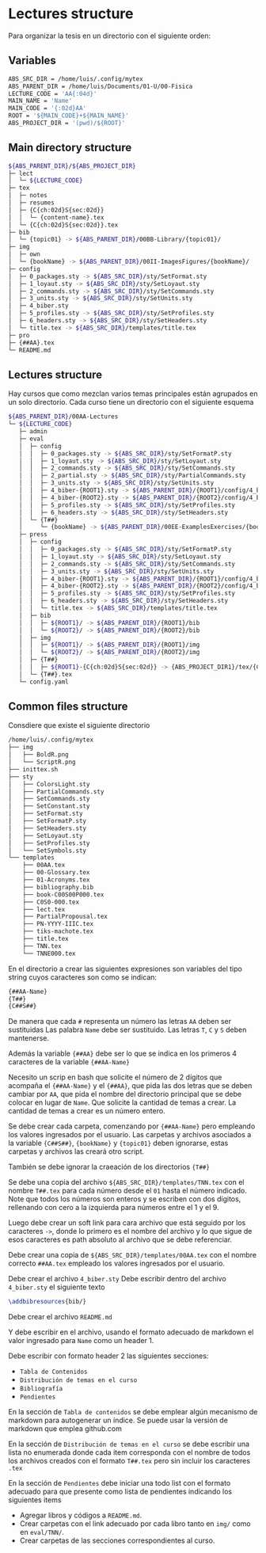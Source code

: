 # Lectures structure

Para organizar la tesis en un directorio con el siguiente orden:

## Variables

```bash
ABS_SRC_DIR = /home/luis/.config/mytex
ABS_PARENT_DIR = /home/luis/Documents/01-U/00-Fisica
LECTURE_CODE = 'AA{:04d}'
MAIN_NAME = 'Name'
MAIN_CODE = '{:02d}AA'
ROOT = '${MAIN_CODE}+${MAIN_NAME}'
ABS_PROJECT_DIR = '(pwd)/${ROOT}'
```

## Main directory structure

```bash
${ABS_PARENT_DIR}/${ABS_PROJECT_DIR}
├─ lect
│  └─ ${LECTURE_CODE}
├─ tex
│  ├─ notes
│  ├─ resumes
│  ├─ {C{ch:02d}S{sec:02d}}
│  │  └─ {content-name}.tex
│  └─ {C{ch:02d}S{sec:02d}}.tex
├─ bib
│  └─ {topic01} -> ${ABS_PARENT_DIR}/00BB-Library/{topic01}/
├─ img
│  ├─ own
│  └─ {bookName} -> ${ABS_PARENT_DIR}/00II-ImagesFigures/{bookName}/
├─ config
│  ├─ 0_packages.sty -> ${ABS_SRC_DIR}/sty/SetFormat.sty
│  ├─ 1_loyaut.sty -> ${ABS_SRC_DIR}/sty/SetLoyaut.sty
│  ├─ 2_commands.sty -> ${ABS_SRC_DIR}/sty/SetCommands.sty
│  ├─ 3_units.sty -> ${ABS_SRC_DIR}/sty/SetUnits.sty
│  ├─ 4_biber.sty
│  ├─ 5_profiles.sty -> ${ABS_SRC_DIR}/sty/SetProfiles.sty
│  ├─ 6_headers.sty -> ${ABS_SRC_DIR}/sty/SetHeaders.sty
│  └─ title.tex -> ${ABS_SRC_DIR}/templates/title.tex
├─ pro
├─ {##AA}.tex
└─ README.md
```

## Lectures structure

Hay cursos que como mezclan varios temas principales están agrupados en
un solo directorio. Cada curso tiene un directorio con el siguiente esquema

```bash
${ABS_PARENT_DIR}/00AA-Lectures
└─ ${LECTURE_CODE}
   ├─ admin
   ├─ eval
   │  ├─ config
   │  │  ├─ 0_packages.sty -> ${ABS_SRC_DIR}/sty/SetFormatP.sty
   │  │  ├─ 1_loyaut.sty -> ${ABS_SRC_DIR}/sty/SetLoyaut.sty
   │  │  ├─ 2_commands.sty -> ${ABS_SRC_DIR}/sty/SetCommands.sty
   │  │  ├─ 2_partial.sty -> ${ABS_SRC_DIR}/sty/PartialCommands.sty
   │  │  ├─ 3_units.sty -> ${ABS_SRC_DIR}/sty/SetUnits.sty
   │  │  ├─ 4_biber-{ROOT1}.sty -> ${ABS_PARENT_DIR}/{ROOT1}/config/4_biber.sty
   │  │  ├─ 4_biber-{ROOT2}.sty -> ${ABS_PARENT_DIR}/{ROOT2}/config/4_biber.sty
   │  │  ├─ 5_profiles.sty -> ${ABS_SRC_DIR}/sty/SetProfiles.sty
   │  │  ├─ 6_headers.sty -> ${ABS_SRC_DIR}/sty/SetHeaders.sty
   │  └─ {T##}
   │     └─ {bookName} -> ${ABS_PARENT_DIR}/00EE-ExamplesExercises/{bookName}/
   ├─ press
   │  ├─ config
   │  │  ├─ 0_packages.sty -> ${ABS_SRC_DIR}/sty/SetFormatP.sty
   │  │  ├─ 1_loyaut.sty -> ${ABS_SRC_DIR}/sty/SetLoyaut.sty
   │  │  ├─ 2_commands.sty -> ${ABS_SRC_DIR}/sty/SetCommands.sty
   │  │  ├─ 3_units.sty -> ${ABS_SRC_DIR}/sty/SetUnits.sty
   │  │  ├─ 4_biber-{ROOT1}.sty -> ${ABS_PARENT_DIR}/{ROOT1}/config/4_biber.sty
   │  │  ├─ 4_biber-{ROOT2}.sty -> ${ABS_PARENT_DIR}/{ROOT2}/config/4_biber.sty
   │  │  ├─ 5_profiles.sty -> ${ABS_SRC_DIR}/sty/SetProfiles.sty
   │  │  ├─ 6_headers.sty -> ${ABS_SRC_DIR}/sty/SetHeaders.sty
   │  │  └─ title.tex -> ${ABS_SRC_DIR}/templates/title.tex
   │  ├─ bib
   │  │  ├─ ${ROOT1}/ -> ${ABS_PARENT_DIR}/{ROOT1}/bib
   │  │  └─ ${ROOT2}/ -> ${ABS_PARENT_DIR}/{ROOT2}/bib
   │  ├─ img
   │  │  ├─ ${ROOT1}/ -> ${ABS_PARENT_DIR}/{ROOT1}/img
   │  │  └─ ${ROOT2}/ -> ${ABS_PARENT_DIR}/{ROOT2}/img
   │  ├─ {T##}
   │  │  ├─ ${ROOT1}-{C{ch:02d}S{sec:02d}} -> {ABS_PROJECT_DIR1}/tex/{C{ch:02d}S{sec:02d}}/
   │  └─ {T##}.tex
   └─ config.yaml
```

## Common files structure

Consdiere que existe el siguiente directorio

```bash
/home/luis/.config/mytex
├── img
│   ├── BoldR.png
│   └── ScriptR.png
├── inittex.sh
├── sty
│   ├── ColorsLight.sty
│   ├── PartialCommands.sty
│   ├── SetCommands.sty
│   ├── SetConstant.sty
│   ├── SetFormat.sty
│   ├── SetFormatP.sty
│   ├── SetHeaders.sty
│   ├── SetLoyaut.sty
│   ├── SetProfiles.sty
│   └── SetSymbols.sty
└── templates
    ├── 00AA.tex
    ├── 00-Glossary.tex
    ├── 01-Acronyms.tex
    ├── bibliography.bib
    ├── book-C00S00P000.tex
    ├── C0S0-000.tex
    ├── lect.tex
    ├── PartialPropousal.tex
    ├── PN-YYYY-IIIC.tex
    ├── tiks-machote.tex
    ├── title.tex
    ├── TNN.tex
    └── TNNE000.tex
```

En el directorio a crear las siguientes expresiones son variables del tipo
string cuyos caracteres son como se indican:

```bash
{##AA-Name}
{T##}
{C##S##}
```

De manera que cada `#` representa un número las letras `AA` deben ser
sustituidas
Las palabra `Name` debe ser sustituido.
Las letras `T`, `C` y `S` deben mantenerse.

Además la variable `{##AA}` debe ser lo que se indica en los primeros 4
caracteres de la variable `{##AA-Name}`

Necesito un scrip en bash que solicite el número de 2 dígitos que acompaña
el `{##AA-Name}` y el `{##AA}`, que pida las dos letras que se deben cambiar
por `AA`, que pida el nombre del directorio principal que se debe colocar en
lugar de `Name`.
Que solicite la cantidad de temas a crear.
La cantidad de temas a crear es un número entero.

Se debe crear cada carpeta, comenzando por `{##AA-Name}` pero empleando
los valores ingresados por el usuario.
Las carpetas y archivos asociados a la variable `{C##S##}`, `{bookName}` y
`{topic01}` deben ignorarse,
estas carpetas y archivos las creará otro script.

También se debe ignorar la craeación de los directorios `{T##}`

Se debe una copia del archivo `${ABS_SRC_DIR}/templates/TNN.tex`
con el nombre `T##.tex` para cada número desde el `01` hasta el número
indicado.
Note que todos los números son enteros y se escriben con dos dígitos,
rellenando con cero a la izquierda para números entre el 1 y el 9.

Luego debe crear un soft link para cara archivo que está seguido por los
caracteres `->`, donde lo primero es el nombre del archivo y
lo que sigue de esos caracteres es path absoluto al archivo que se debe
referenciar.

Debe crear una copia de `${ABS_SRC_DIR}/templates/00AA.tex` con el nombre
correcto `##AA.tex` empleado los valores ingresados por el usuario.

Debe crear el archivo `4_biber.sty`
Debe escribir dentro del archivo `4_biber.sty` el siguiente texto

```tex
\addbibresources{bib/}
```

Debe crear el archivo `README.md`

Y debe escribir en el archivo, usando el formato adecuado de markdown
el valor ingresado para `Name` como un header 1.

Debe escribir con formato header 2 las siguientes secciones:

- `Tabla de Contenidos`
- `Distribución de temas en el curso`
- `Bibliografía`
- `Pendientes`

En la sección de `Tabla de contenidos` se debe emplear algún mecanismo de
markdown para autogenerar un índice.
Se puede usar la versión de markdown que emplea github.com

En la sección de `Distribución de temas en el curso` se debe escribir una
lista no enumerada donde cada item corresponda con el nombre de todos los
archivos creados con el formato `T##.tex` pero sin incluir los caracteres
`.tex`

En la sección de `Pendientes` debe iniciar una todo list con el formato
adecuado para que presente como lista de pendientes indicando los siguientes
items

- Agregar libros y códigos a `README.md`.
- Crear carpetas con el link adecuado por cada libro tanto en `img/`
  como en `eval/TNN/`.
- Crear carpetas de las secciones correspondientes al curso.
